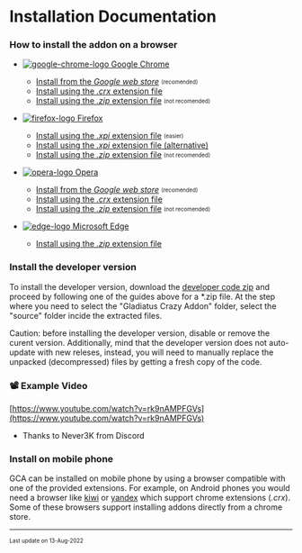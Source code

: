 # Installation Documentation

### How to install the addon on a browser

- [![google-chrome-logo](resources/browser-icons/chrome_16x16.png) Google Chrome](installation-chrome.md)
  - [Install from the *Google web store*](installation-chrome.md#install-from-the-google-web-store) <sub><sup>(recomended)</sup></sub>
  - [Install using the *.crx* extension file](installation-chrome.md#install-using-the-crx-extension-file)
  - [Install using the *.zip* extension file](installation-chrome.md#install-using-the-zip-extension-file) <sub><sup>(not recomended)</sup></sub>


- [![firefox-logo](resources/browser-icons/firefox_16x16.png) Firefox](installation-firefox.md)
  - [Install using the *.xpi* extension file](installation-firefox.md#install-using-the-xpi-extension-file) <sub><sup>(easier)</sup></sub>
  - [Install using the *.xpi* extension file (alternative)](installation-firefox.md#install-using-the-xpi-extension-file-alternative)
  - [Install using the *.zip* extension file](installation-firefox.md#install-using-the-zip-extension-file) <sub><sup>(not recomended)</sup></sub>


- [![opera-logo](resources/browser-icons/opera_16x16.png) Opera](installation-opera.md)
  - [Install from the *Google web store*](installation-opera.md#install-from-the-google-web-store) <sub><sup>(recomended)</sup></sub>
  - [Install using the *.crx* extension file](installation-opera.md#install-using-the-crx-extension-file)
  - [Install using the *.zip* extension file](installation-opera.md#install-using-the-zip-extension-file) <sub><sup>(not recomended)</sup></sub>

- [![edge-logo](resources/browser-icons/edge_16x16.png) Microsoft Edge](installation-edge.md)
  - [Install using the *.zip* extension file](installation-edge.md#install-using-the-zip-extension-file)


### Install the developer version

To install the developer version, download the [developer code zip](https://github.com/DinoDevs/GladiatusCrazyAddon/archive/refs/heads/master.zip) and proceed by following one of the guides above for a *.zip file. At the step where you need to select the "Gladiatus Crazy Addon" folder, select the "source" folder incide the extracted files.

Caution: before installing the developer version, disable or remove the curent version. Additionally, mind that the developer version does not auto-update with new releses, instead, you will need to manually replace the unpacked (decompressed) files by getting a fresh copy of the code.

### 📽️ Example Video  
[https://www.youtube.com/watch?v=rk9nAMPFGVs](https://www.youtube.com/watch?v=rk9nAMPFGVs)  
* Thanks to Never3K from Discord

### Install on mobile phone

GCA can be installed on mobile phone by using a browser compatible with one of the provided extensions. For example, on Android phones you would need a browser like [kiwi](https://play.google.com/store/apps/details?id=com.kiwibrowser.browser) or [yandex](https://play.google.com/store/apps/details?id=com.yandex.browser) which support chrome extensions (*.crx*). Some of these browsers support installing addons directly from a chrome store.


---

<sub><sup>Last update on 13-Aug-2022</sup></sub>
